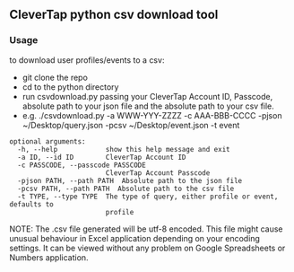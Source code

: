 ## CleverTap python csv download tool

### Usage
to download user profiles/events to a csv:
- git clone the repo
- cd to the python directory
- run csvdownload.py passing your CleverTap Account ID, Passcode, absolute path to your json file and the absolute path to your csv file. 
-  e.g. ./csvdownload.py -a WWW-YYY-ZZZZ -c AAA-BBB-CCCC -pjson ~/Desktop/query.json -pcsv ~/Desktop/event.json -t event



```
optional arguments:
  -h, --help            show this help message and exit
  -a ID, --id ID        CleverTap Account ID
  -c PASSCODE, --passcode PASSCODE
                        CleverTap Account Passcode
  -pjson PATH, --path PATH  Absolute path to the json file
  -pcsv PATH, --path PATH  Absolute path to the csv file
  -t TYPE, --type TYPE  The type of query, either profile or event, defaults to
                        profile
```

NOTE: The .csv file generated will be utf-8 encoded. This file might cause unusual behaviour in Excel application depending on your encoding settings. It can be viewed without any problem on Google Spreadsheets or Numbers application. 

